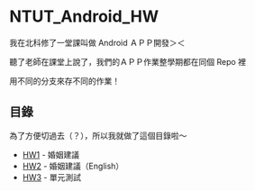 # NTUT_Android_HW

我在北科修了一堂課叫做 Android ＡＰＰ開發＞＜<br>

聽了老師在課堂上說了，我們的ＡＰＰ作業整學期都在同個 Repo 裡<br>

用不同的分支來存不同的作業！

## 目錄

為了方便切過去（？），所以我就做了這個目錄啦～

+ [HW1](https://gitea.ntut.com.tw/PinLin/NTUT_Android_HW/src/branch/HW1) - 婚姻建議
+ [HW2](https://gitea.ntut.com.tw/PinLin/NTUT_Android_HW/src/branch/HW2) - 婚姻建議（English）
+ [HW3](https://gitea.ntut.com.tw/PinLin/NTUT_Android_HW/src/branch/HW3) - 單元測試


